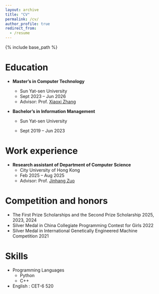 ```yaml
---
layout: archive
title: "CV"
permalink: /cv/
author_profile: true
redirect_from:
  - /resume
---
```


{% include base_path %}



Education
======
* **Master’s in Computer Technology**
  * Sun Yat-sen University
  * Sept 2023 – Jun 2026
  * Advisor: Prof. [Xiaoxi Zhang](https://0xxz.github.io/)
* **Bachelor’s in Information Management**
  
  * Sun Yat-sen University
  
  * Sept 2019 – Jun 2023 
  
    

Work experience
======

* **Research assistant of Department of Computer Science**
  * City University of Hong Kong
  * Feb 2025 – Aug 2025
  * Advisor: Prof. [Jinhang Zuo](https://jhzuo.github.io/)



Competition and honors
======

- The First Prize Scholarships and the Second Prize Scholarship  2025, 2023, 2024
- Silver Medal in China Collegiate Programming Contest for Girls  2022 
- Silver Medal in International Genetically Engineered Machine Competition  2021



Skills  
======

* Programming Languages
  * Python
  * C++
* English : CET-6 520
